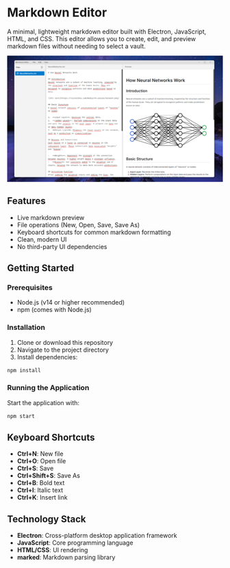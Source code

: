 # Markdown Editor

A minimal, lightweight markdown editor built with Electron, JavaScript, HTML, and CSS. This editor allows you to create, edit, and preview markdown files without needing to select a vault.

![alt text](bb.png)

## Features

- Live markdown preview
- File operations (New, Open, Save, Save As)
- Keyboard shortcuts for common markdown formatting
- Clean, modern UI
- No third-party UI dependencies 

## Getting Started

### Prerequisites

- Node.js (v14 or higher recommended)
- npm (comes with Node.js)

### Installation

1. Clone or download this repository
2. Navigate to the project directory
3. Install dependencies:

```bash
npm install
```

### Running the Application

Start the application with:

```bash
npm start
```

## Keyboard Shortcuts

- **Ctrl+N**: New file
- **Ctrl+O**: Open file
- **Ctrl+S**: Save
- **Ctrl+Shift+S**: Save As
- **Ctrl+B**: Bold text
- **Ctrl+I**: Italic text
- **Ctrl+K**: Insert link

## Technology Stack

- **Electron**: Cross-platform desktop application framework
- **JavaScript**: Core programming language
- **HTML/CSS**: UI rendering
- **marked**: Markdown parsing library

